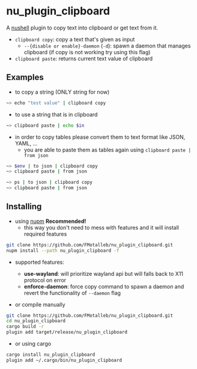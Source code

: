 # nu_plugin_clipboard

A [nushell](https://www.nushell.sh/) plugin to copy text into clipboard or get text from it.

* `clipboard copy`: copy a text that's given as input
  * `--{disable or enable}-daemon` (`-d`): spawn a daemon that manages clipboard (if copy is not working try using this flag)
* `clipboard paste`: returns current text value of clipboard

## Examples

* to copy a string (ONLY string for now)

```bash
~> echo "test value" | clipboard copy 
```

* to use a string that is in clipboard

```bash
~> clipboard paste | echo $in
```

* in order to copy tables please convert them to text format like JSON, YAML, ...
  * you are able to paste them as tables again using `clipboard paste | from json`

```bash
~> $env | to json | clipboard copy
~> clipboard paste | from json

~> ps | to json | clipboard copy
~> clipboard paste | from json
```

## Installing

* using [nupm](https://github.com/nushell/nupm) **Recommended!**
  * this way you don't need to mess with features and it will install required features

```bash
git clone https://github.com/FMotalleb/nu_plugin_clipboard.git
nupm install --path nu_plugin_clipboard -f
```

* supported features:
  * **use-wayland**: will prioritize wayland api but will falls back to X11 protocol on error
  * **enforce-daemon**: force copy command to spawn a daemon and revert the functionality of `--daemon` flag

* or compile manually

```bash
git clone https://github.com/FMotalleb/nu_plugin_clipboard.git
cd nu_plugin_clipboard
cargo build -r
plugin add target/release/nu_plugin_clipboard
```

* or using cargo

```bash
cargo install nu_plugin_clipboard
plugin add ~/.cargo/bin/nu_plugin_clipboard
```
